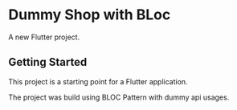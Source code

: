 # Dummy Shop with BLoc

A new Flutter project.

## Getting Started

This project is a starting point for a Flutter application.

 The project was build using BLOC Pattern with dummy api usages.
 
